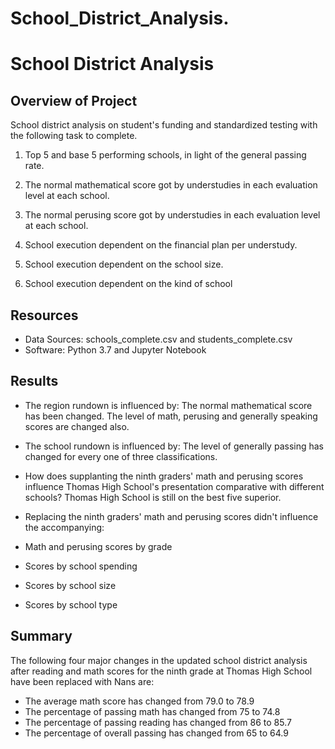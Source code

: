 # School_District_Analysis.
# School District Analysis

## Overview of Project
School district analysis on student's funding and standardized testing with the following task to complete.

1. Top 5 and base 5 performing schools, in light of the general passing rate. 

2. The normal mathematical score got by understudies in each evaluation level at each school. 

3. The normal perusing score got by understudies in each evaluation level at each school. 

4. School execution dependent on the financial plan per understudy. 

5. School execution dependent on the school size. 

6. School execution dependent on the kind of school

## Resources
- Data Sources: schools_complete.csv and students_complete.csv
- Software: Python 3.7 and Jupyter Notebook

## Results
* The region rundown is influenced by: The normal mathematical score has been changed. The level of math, perusing and generally speaking scores are changed also. 

* The school rundown is influenced by: The level of generally passing has changed for every one of three classifications. 

* How does supplanting the ninth graders' math and perusing scores influence Thomas High School's presentation comparative with different schools? Thomas High School is still on the best five superior. 

* Replacing the ninth graders' math and perusing scores didn't influence the accompanying: 

- Math and perusing scores by grade 

- Scores by school spending 

- Scores by school size 

- Scores by school type
  

  
## Summary
The following four major changes in the updated school district analysis after reading and math scores for the ninth grade at Thomas High School have been replaced with Nans are:
* The average math score has changed from 79.0 to 78.9
* The percentage of passing math has changed from 75 to 74.8
* The percentage of passing reading has changed from 86 to 85.7
* The percentage of overall passing has changed from 65 to 64.9
